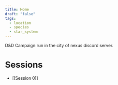 ```yaml
---
title: Home
draft: "false"
tags:
  - location
  - species
  - star_system
---
```

D&D Campaign run in the city of nexus discord server.
# Sessions
- [[Session 0]]
